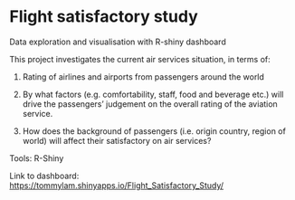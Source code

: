 # Flight satisfactory study

Data exploration and visualisation with R-shiny dashboard

This project investigates the current air services situation, in terms of:

1. Rating of airlines and airports from passengers around the world

2. By what factors (e.g. comfortability, staff, food and beverage etc.) will drive the passengers’ judgement on the overall rating of the aviation service.

3. How does the background of passengers (i.e. origin country, region of world) will affect their satisfactory on air services?

Tools: R-Shiny

Link to dashboard: https://tommylam.shinyapps.io/Flight_Satisfactory_Study/
